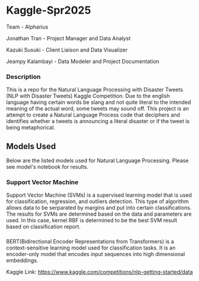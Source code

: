 # Kaggle-Spr2025
Team - Alpharius


Jonathan Tran - Project Manager and Data Analyst


Kazuki Susuki - Client Liaison and Data Visualizer


Jeampy Kalambayi - Data Modeler and Project Documentation

### Description
This is a repo for the Natural Language Processing with Disaster Tweets (NLP with Disaster Tweets) Kaggle Competition. Due to the english language having certain words
be slang and not quite literal to the intended meaning of the actual word, some tweets may sound off. This project is an attempt to create a Natural Language Process code
that deciphers and identifies whether a tweets is announcing a literal disaster or if the tweet is being metaphorical. 

## Models Used
Below are the listed models used for Natural Language Processing. Please see model's notebook for results.

### Support Vector Machine
Support Vector Machine (SVMs) is a supervised learning model that is used for classification, regression, and outliers detection. 
This type of algorithm allows data to be serparated by margins and put into certain classifications. The results for SVMs are determined 
based on the data and parameters are used. In this case, kernel RBF is determined to be the best SVM result based on classification report. 
###
BERT(Bidirectional Encoder Representations from Transformers) is a context-sensitive learning model used for classification tasks. It is an encoder-only
model that encodes input sequences into high dimensional embeddings.

Kaggle Link: https://www.kaggle.com/competitions/nlp-getting-started/data
